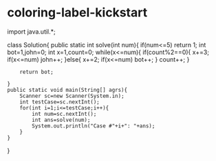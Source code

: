 # coloring-label-kickstart
import java.util.*;

class Solution{
    public static int solve(int num){
        if(num<=5)
            return 1;
        int bot=1,john=0;
        int x=1,count=0;
        while(x<=num){
            if(count%2==0){
                x+=3;
                if(x<=num)
                    john++;
            }else{
                x+=2;
                if(x<=num)
                    bot++;
            }
            count++;
        }

        return bot;

    }
    public static void main(String[] agrs){
        Scanner sc=new Scanner(System.in);
        int testCase=sc.nextInt();
        for(int i=1;i<=testCase;i++){
            int num=sc.nextInt();
            int ans=solve(num);
            System.out.println("Case #"+i+": "+ans);
        }
    }
} 
